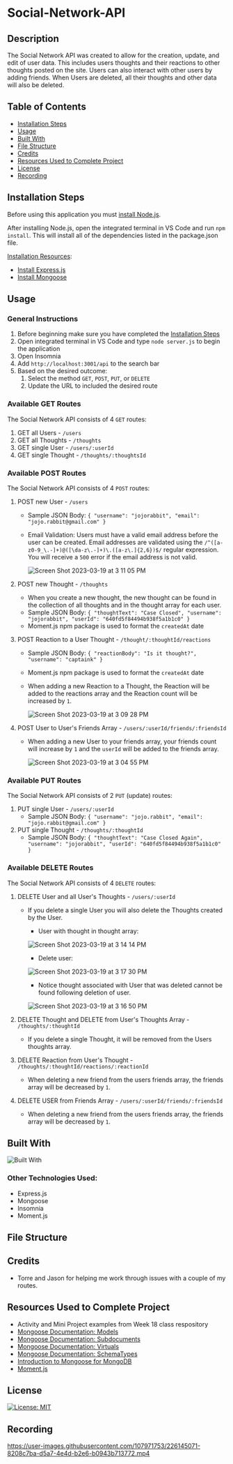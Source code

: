 # Social-Network-API

## Description
The Social Network API was created to allow for the creation, update, and edit of user data.  This includes users thoughts and their reactions to other thoughts posted on the site.  Users can also interact with other users by adding friends. When Users are deleted, all their thoughts and other data will also be deleted. 

## Table of Contents
- [Installation Steps](#installation-steps)
- [Usage](#usage)
- [Built With](#built-with)
- [File Structure](#file-structure)
- [Credits](#credits)
- [Resources Used to Complete Project](#resources-used-to-complete-project)
- [License](#license)
- [Recording](#recording)

## Installation Steps
Before using this application you must [install Node.js](https://nodejs.org/en/).

After installing Node.js, open the integrated terminal in VS Code and run `npm install`.  This will install all of the dependencies listed in the package.json file. 

<u>Installation Resources</u>:
- [Install Express.js](https://expressjs.com/en/starter/installing.html)
- [Install Mongoose](https://www.npmjs.com/package/mongoose)

## Usage

### General Instructions
1. Before beginning make sure you have completed the [Installation Steps](#installation-steps)
2. Open integrated terminal in VS Code and type `node server.js` to begin the application
3. Open Insomnia
4. Add `http://localhost:3001/api` to the search bar
6. Based on the desired outcome:
    1.  Select the method `GET`, `POST`, `PUT`, or `DELETE`
    2.  Update the URL to included the desired route

### Available GET Routes
The Social Network API consists of 4 `GET` routes: 
1. GET all Users - `/users`
2. GET all Thoughts - `/thoughts`
3. GET single User - `/users/:userId`
4. GET single Thought - `/thoughts/:thoughtsId`

### Available POST Routes
The Social Network API consists of 4 `POST` routes:
1. POST new User - `/users`
    -   Sample JSON Body: `{ "username": "jojorabbit", "email": "jojo.rabbit@gmail.com" }`
    -   Email Validation: Users must have a valid email address before the user can be created.  Email addresses are validated using the `/^([a-z0-9_\.-]+)@([\da-z\.-]+)\.([a-z\.]{2,6})$/` regular expression.  You will receive a `500` error if the email address is not valid.    

        ![Screen Shot 2023-03-19 at 3 11 05 PM](https://user-images.githubusercontent.com/107971753/226206313-815225cc-0d8f-4d77-84be-3f98bcf13845.png)

2. POST new Thought - `/thoughts`
    -   When you create a new thought, the new thought can be found in the collection of all thoughts and in the thought array for each user.
    -   Sample JSON Body: `{ "thoughtText": "Case Closed", "username": "jojorabbit", "userId": "640fd5f84494b938f5a1b1c0" }`
    -   Moment.js npm package is used to format the `createdAt` date
3. POST Reaction to a User Thought - `/thought/:thoughtId/reactions`
    -   Sample JSON Body: `{ "reactionBody": "Is it thought?", "username": "captaink" }`
    -   Moment.js npm package is used to format the `createdAt` date
    -   When adding a new Reaction to a Thought, the Reaction will be added to the reactions array and the Reaction count will be increased by `1`.
    
        ![Screen Shot 2023-03-19 at 3 09 28 PM](https://user-images.githubusercontent.com/107971753/226206232-131631b2-f4f2-4e3e-8a8b-67e259af086d.png)
        
4. POST User to User's Friends Array - `/users/:userId/friends/:friendsId`
    -   When adding a new User to your friends array, your friends count will increase by `1` and the `userId` will be added to the friends array.

        ![Screen Shot 2023-03-19 at 3 04 55 PM](https://user-images.githubusercontent.com/107971753/226206002-e555559f-8f2d-4f3f-85a4-6c2647bffa7a.png)

### Available PUT Routes
The Social Network API consists of 2 `PUT` (update) routes:
1. PUT single User - `/users/:userId`
    -   Sample JSON Body: `{ "username": "jojo.rabbit", "email": "jojo.rabbit@gmail.com" }`
2. PUT single Thought - `/thoughts/:thoughtId`
    -   Sample JSON Body: `{ "thoughtText": "Case Closed Again", "username": "jojorabbit", "userId": "640fd5f84494b938f5a1b1c0" }`

### Available DELETE Routes
The Social Network API consists of 4 `DELETE` routes:
1. DELETE User and all User's Thoughts - `/users/:userId`
    -   If you delete a single User you will also delete the Thoughts created by the User.
    
        -   User with thought in thought array:
  
        ![Screen Shot 2023-03-19 at 3 14 14 PM](https://user-images.githubusercontent.com/107971753/226206456-6ea779f0-3615-4f75-986f-58d93bd6b75b.png)
        
        -   Delete user:
  
        ![Screen Shot 2023-03-19 at 3 17 30 PM](https://user-images.githubusercontent.com/107971753/226206601-f01f91ca-1674-46b1-91e0-13f339b655bb.png)
        
        -   Notice thought associated with User that was deleted cannot be found following deletion of user.

        ![Screen Shot 2023-03-19 at 3 16 50 PM](https://user-images.githubusercontent.com/107971753/226206568-c5f1bb1c-baba-49bb-b461-5ec2e42fd1c4.png)

2. DELETE Thought and DELETE from User's Thoughts Array - `/thoughts/:thoughtId`
    -   If you delete a single Thought, it will be removed from the Users thoughts array.
3. DELETE Reaction from User's Thought - `/thoughts/:thoughtId/reactions/:reactionId`
    -   When deleting a new friend from the users friends array, the friends array will be decreased by `1`.
4. DELETE USER from Friends Array - `/users/:userId/friends/:friendsId`
    -   When deleting a new friend from the users friends array, the friends array will be decreased by `1`.

## Built With

![Built With](https://skills.thijs.gg/icons?i=js,nodejs,mongodb&theme=dark)

### Other Technologies Used: 
- Express.js
- Mongoose
- Insomnia
- Moment.js

## File Structure

## Credits
- Torre and Jason for helping me work through issues with a couple of my routes.

## Resources Used to Complete Project
- Activity and Mini Project examples from Week 18 class respository
- [Mongoose Documentation: Models](https://mongoosejs.com/docs/models.html)
- [Mongoose Documentation: Subdocuments](https://mongoosejs.com/docs/subdocs.html)
- [Mongoose Documentation: Virtuals](https://mongoosejs.com/docs/tutorials/virtuals.html)
- [Mongoose Documentation: SchemaTypes](https://mongoosejs.com/docs/schematypes.html)
- [Introduction to Mongoose for MongoDB](https://www.freecodecamp.org/news/introduction-to-mongoose-for-mongodb-d2a7aa593c57/)
- [Moment.js](https://momentjs.com/)

## License
[![License: MIT](https://img.shields.io/badge/License-MIT-yellow.svg)](https://opensource.org/licenses/MIT)

## Recording

https://user-images.githubusercontent.com/107971753/226145071-8208c7ba-d5a7-4e4d-b2e6-b0943b713772.mp4






